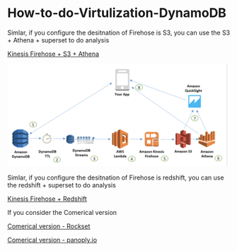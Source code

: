 
# How-to-do-Virtulization-DynamoDB

Simlar, if you configure the desitnation of Firehose is S3, you can use the S3 + Athena + superset to do analysis

[Kinesis Firehose + S3 + Athena](https://aws.amazon.com/blogs/database/how-to-perform-advanced-analytics-and-build-visualizations-of-your-amazon-dynamodb-data-by-using-amazon-athena/)

![How-to-do-Virtulization-DynamoDB](analytics/media/Superset4DDB.png)

Simlar, if you configure the desitnation of Firehose is redshift, you can use the redshift + superset to do analysis

[Kinesis Firehose + Redshift](https://rockset.com/blog/tableau-operational-dashboards-reporting-dynamodb-redshift-athena/)

If you consider the Comerical version

[Comerical version - Rockset](https://rockset.com/)

[Comerical version - panoply.io](https://panoply.io/integrations/amazon-dynamodb/apache-superset/)
